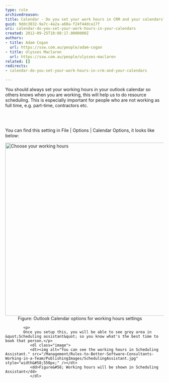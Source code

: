 ```yaml
---
type: rule
archivedreason: 
title: Calendar - Do you set your work hours in CRM and your calendars?
guid: 9ddc3832-9a7c-4a2a-a60a-f24f44dca17f
uri: calendar-do-you-set-your-work-hours-in-your-calendars
created: 2012-09-25T18:08:17.0000000Z
authors:
- title: Adam Cogan
  url: https://ssw.com.au/people/adam-cogan
- title: Ulysses Maclaren
  url: https://ssw.com.au/people/ulysses-maclaren
related: []
redirects:
- calendar-do-you-set-your-work-hours-in-crm-and-your-calendars

---
```



<p>You should always set your working hours in your outlook calendar so others knows when you are working, this will help us to do resource scheduling.  This is especially important for people who are not working as full time, e.g. part-time, contractors etc.</p>
<br><excerpt class='endintro'></excerpt><br>
<p>You can find this setting in File | Options | Calendar Options, it looks like below&#58;</p>
              <dl class="image">
               <dt><img alt="Choose your working hours" src="/Management/Rules-to-Better-Software-Consultants-Working-in-a-Team/PublishingImages/CalendarOptions.jpg" style="width&#58;550px;" /></dt>
               <dd>Figure&#58; Outlook Calendar options for working hours settings</dd>
               </dl>
            
            <p>
            Once you setup this, you will be able to see grey area in &quot;Scheduling assistant&quot; so you know what's the best time to book that person.</p>
               <dl class="image">
               <dt><img alt="You can see the working hours in Scheduling Assistant." src="/Management/Rules-to-Better-Software-Consultants-Working-in-a-Team/PublishingImages/SchedulingAssistant.jpg" style="width&#58;550px;" /></dt>
               <dd>Figure&#58; Working hours will be shown in Scheduling Assistant</dd>
               </dl>
  


